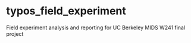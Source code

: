 # typos_field_experiment
Field experiment analysis and reporting for UC Berkeley MIDS W241 final project
